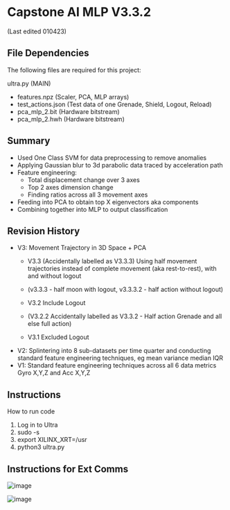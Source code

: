 # Capstone AI MLP V3.3.2

(Last edited 010423)

## File Dependencies

The following files are required for this project:

ultra.py (MAIN) 
- features.npz (Scaler, PCA, MLP arrays)
- test_actions.json (Test data of one Grenade, Shield, Logout, Reload)
- pca_mlp_2.bit (Hardware bitstream)
- pca_mlp_2.hwh (Hardware bitstream)

## Summary
- Used One Class SVM for data preprocessing to remove anomalies
- Applying Gaussian blur to 3d parabolic data traced by acceleration path
- Feature engineering: 
    - Total displacement change over 3 axes
    - Top 2 axes dimension change
    - Finding ratios across all 3 movement axes
- Feeding into PCA to obtain top X eigenvectors aka components
- Combining together into MLP to output classification

## Revision History 
- V3: Movement Trajectory in 3D Space + PCA
    - V3.3 (Accidentally labelled as V3.3.3) Using half movement trajectories instead of complete movement (aka rest-to-rest), with and without logout
    - (v3.3.3 - half moon with logout, v3.3.3.2 - half action without logout)
 
    - V3.2 Include Logout 
    - (V3.2.2 Accidentally labelled as V3.3.2 - Half action Grenade and all else full action)  
   
    - V3.1 Excluded Logout
- V2: Splintering into 8 sub-datasets per time quarter and conducting standard feature engineering techniques, eg mean variance median IQR
- V1: Standard feature engineering techniques across all 6 data metrics Gyro X,Y,Z and Acc X,Y,Z

## Instructions

How to run code
1. Log in to Ultra
2. sudo -s
3. export XILINX_XRT=/usr
4. python3 ultra.py

## Instructions for Ext Comms

![image](https://user-images.githubusercontent.com/24263853/227785317-bc19a23a-e920-4279-828f-0fbff27af7ff.png)

![image](https://user-images.githubusercontent.com/24263853/227785277-90e0dd91-4821-4d44-a474-874cc2f8732b.png)
